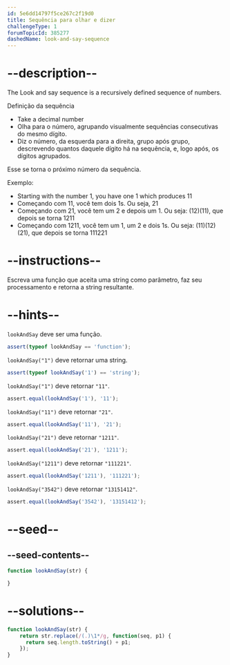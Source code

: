 ```yaml
---
id: 5e6dd14797f5ce267c2f19d0
title: Sequência para olhar e dizer
challengeType: 1
forumTopicId: 385277
dashedName: look-and-say-sequence
---
```


# --description--

The Look and say sequence is a recursively defined sequence of numbers.

Definição da sequência

<ul><li>Take a decimal number</li>
<li><span>Olha</span> para o número, agrupando visualmente sequências consecutivas do mesmo dígito.</li>
<li><span>Diz</span> o número, da esquerda para a direita, grupo após grupo, descrevendo quantos daquele dígito há na sequência, e, logo após, os dígitos agrupados.</li></ul><span> Esse se torna o próximo número da sequência.</span>

Exemplo:

<ul><li>Starting with the number 1, you have <span>one</span> 1 which produces 11</li>
<li>Começando com 11, você tem <span>dois</span> 1s. Ou seja, 21</li>
<li>Começando com 21, você tem <span>um</span> 2 e depois <span>um</span> 1. Ou seja: (12)(11), que depois se torna 1211</li>
<li>Começando com 1211, você tem <span>um</span> 1, <span>um</span> 2 e <span>dois</span> 1s. Ou seja: (11)(12)(21), que depois se torna 111221</li></ul>

# --instructions--

Escreva uma função que aceita uma string como parâmetro, faz seu processamento e retorna a string resultante.

# --hints--

`lookAndSay` deve ser uma função.

```js
assert(typeof lookAndSay == 'function');
```

`lookAndSay("1")` deve retornar uma string.

```js
assert(typeof lookAndSay('1') == 'string');
```

`lookAndSay("1")` deve retornar `"11"`.

```js
assert.equal(lookAndSay('1'), '11');
```

`lookAndSay("11")` deve retornar `"21"`.

```js
assert.equal(lookAndSay('11'), '21');
```

`lookAndSay("21")` deve retornar `"1211"`.

```js
assert.equal(lookAndSay('21'), '1211');
```

`lookAndSay("1211")` deve retornar `"111221"`.

```js
assert.equal(lookAndSay('1211'), '111221');
```

`lookAndSay("3542")` deve retornar `"13151412"`.

```js
assert.equal(lookAndSay('3542'), '13151412');
```

# --seed--

## --seed-contents--

```js
function lookAndSay(str) {

}
```

# --solutions--

```js
function lookAndSay(str) {
    return str.replace(/(.)\1*/g, function(seq, p1) {
      return seq.length.toString() + p1;
    });
}
```
